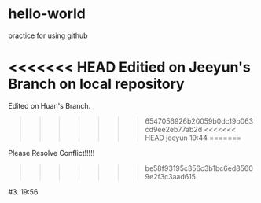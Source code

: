 # hello-world
practice for using github

<<<<<<< HEAD
Editied on Jeeyun's Branch on local repository
=======
Edited on Huan's Branch.
>>>>>>> 6547056926b20059b0dc19b063cd9ee2eb77ab2d
<<<<<<< HEAD
jeeyun 19:44
=======


Please Resolve Conflict!!!!!
>>>>>>> be58f93195c356c3b1bc6ed85609e2f3c3aad615




#3. 19:56 